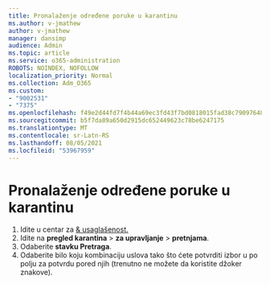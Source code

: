 ```yaml
---
title: Pronalaženje određene poruke u karantinu
ms.author: v-jmathew
author: v-jmathew
manager: dansimp
audience: Admin
ms.topic: article
ms.service: o365-administration
ROBOTS: NOINDEX, NOFOLLOW
localization_priority: Normal
ms.collection: Adm_O365
ms.custom:
- "9002531"
- "7375"
ms.openlocfilehash: f49e2d44fd7f4b44a69ec3fd43f7bd0818015fad38c79097648456f53ff6870e
ms.sourcegitcommit: b5f7da89a650d2915dc652449623c78be6247175
ms.translationtype: MT
ms.contentlocale: sr-Latn-RS
ms.lasthandoff: 08/05/2021
ms.locfileid: "53967959"
---
```

# <a name="find-a-specific-quarantined-message"></a>Pronalaženje određene poruke u karantinu

1. Idite u centar za [& usaglašenost.](https://go.microsoft.com/fwlink/p/?linkid=2077143)
2. Idite na **pregled karantina**  >  **za upravljanje**  >  **pretnjama**.
3. Odaberite **stavku Pretraga**.
4. Odaberite bilo koju kombinaciju uslova tako što ćete potvrditi izbor u po polju za potvrdu pored njih (trenutno ne možete da koristite džoker znakove).
